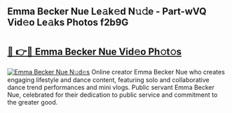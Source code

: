 ## Emma Becker Nue Le𝚊k𝚎d N𝚞𝚍e - Part-wVQ Vid𝚎o Le𝚊ks Photos f2b9G

# <h2><a href="http://fb53ou.evod.top/?m=Emma+Becker+Nue">🔗 👉🔴 Emma Becker Nue Vid𝚎o Ph𝚘t𝚘s</a></h2>

[![Emma Becker Nue N𝚞d𝚎s](https://i.imgur.com/8V9OHl7.gif)](http://fb53ou.evod.top/?m=Emma+Becker+Nue)
Online creator Emma Becker Nue who creates engaging lifestyle and dance content, featuring solo and collaborative dance trend performances and mini vlogs. Public servant Emma Becker Nue, celebrated for their dedication to public service and commitment to the greater good. 
